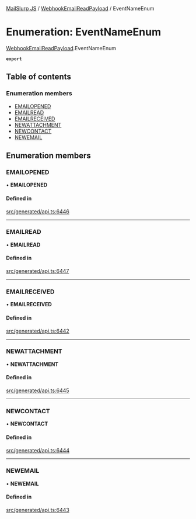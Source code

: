 [MailSlurp JS](../README.md) / [WebhookEmailReadPayload](../modules/WebhookEmailReadPayload.md) / EventNameEnum

# Enumeration: EventNameEnum

[WebhookEmailReadPayload](../modules/WebhookEmailReadPayload.md).EventNameEnum

**`export`**

## Table of contents

### Enumeration members

- [EMAILOPENED](WebhookEmailReadPayload.EventNameEnum.md#emailopened)
- [EMAILREAD](WebhookEmailReadPayload.EventNameEnum.md#emailread)
- [EMAILRECEIVED](WebhookEmailReadPayload.EventNameEnum.md#emailreceived)
- [NEWATTACHMENT](WebhookEmailReadPayload.EventNameEnum.md#newattachment)
- [NEWCONTACT](WebhookEmailReadPayload.EventNameEnum.md#newcontact)
- [NEWEMAIL](WebhookEmailReadPayload.EventNameEnum.md#newemail)

## Enumeration members

### EMAILOPENED

• **EMAILOPENED**

#### Defined in

[src/generated/api.ts:6446](https://github.com/mailslurp/mailslurp-client/blob/6534d6f/src/generated/api.ts#L6446)

___

### EMAILREAD

• **EMAILREAD**

#### Defined in

[src/generated/api.ts:6447](https://github.com/mailslurp/mailslurp-client/blob/6534d6f/src/generated/api.ts#L6447)

___

### EMAILRECEIVED

• **EMAILRECEIVED**

#### Defined in

[src/generated/api.ts:6442](https://github.com/mailslurp/mailslurp-client/blob/6534d6f/src/generated/api.ts#L6442)

___

### NEWATTACHMENT

• **NEWATTACHMENT**

#### Defined in

[src/generated/api.ts:6445](https://github.com/mailslurp/mailslurp-client/blob/6534d6f/src/generated/api.ts#L6445)

___

### NEWCONTACT

• **NEWCONTACT**

#### Defined in

[src/generated/api.ts:6444](https://github.com/mailslurp/mailslurp-client/blob/6534d6f/src/generated/api.ts#L6444)

___

### NEWEMAIL

• **NEWEMAIL**

#### Defined in

[src/generated/api.ts:6443](https://github.com/mailslurp/mailslurp-client/blob/6534d6f/src/generated/api.ts#L6443)
